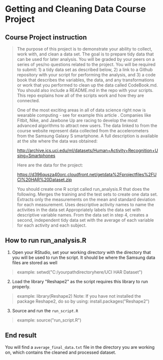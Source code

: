 Getting and Cleaning Data Course Project
========================================

Course Project instruction
---------------------------

>	The purpose of this project is to demonstrate your ability to collect, work with, and clean a data set. The goal is to prepare tidy data that can be used for later analysis. You will be graded by your peers on a series of yes/no questions related to the project. You will be required to submit: 1) a tidy data set as described below, 2) a link to a Github repository with your script for performing the analysis, and 3) a code book that describes the variables, the data, and any transformations or work that you performed to clean up the data called CodeBook.md. You should also include a README.md in the repo with your scripts. This repo explains how all of the scripts work and how they are connected.  
>	
>	One of the most exciting areas in all of data science right now is wearable computing - see for example this article . Companies like Fitbit, Nike, and Jawbone Up are racing to develop the most advanced algorithms to attract new users. The data linked to from the course website represent data collected from the accelerometers from the Samsung Galaxy S smartphone. A full description is available at the site where the data was obtained: 
>	
>	http://archive.ics.uci.edu/ml/datasets/Human+Activity+Recognition+Using+Smartphones 
>	
>	Here are the data for the project: 
>	
>	https://d396qusza40orc.cloudfront.net/getdata%2Fprojectfiles%2FUCI%20HAR%20Dataset.zip 
>	
>	 You should create one R script called run_analysis.R that does the following. 
>	Merges the training and the test sets to create one data set.
>	Extracts only the measurements on the mean and standard deviation for each measurement. 
>	Uses descriptive activity names to name the activities in the data set
>	Appropriately labels the data set with descriptive variable names. 
>	From the data set in step 4, creates a second, independent tidy data set with the average of each variable for each activity and each subject.


How to run run_analysis.R
--------------------------------

1. Open your RStudio, set your working directory with the directory that you will be used to run the script. It should be where the Samsung data files are stored as well
 > example: setwd("C:/yourpathdirectoryhere/UCI HAR Dataset")
 
2. Load the library "Reshape2" as the script requires this library to run properly.
 > example: library(Reshape2)
 > Note: If you have not installed the package Reshape2, do so by using: install.packages("Reshape2")
 
3. Source and run the `run_script.R`
 > example: source("run_script.R")
 
End result
---------------

You will find a `average_final_data.txt` file in the directory you are working on, which contains the cleaned and processed dataset.	